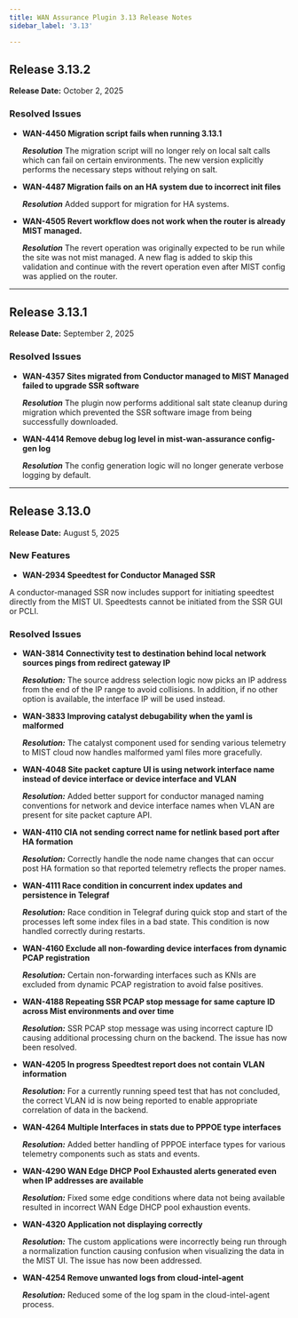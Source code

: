```yaml
---
title: WAN Assurance Plugin 3.13 Release Notes
sidebar_label: '3.13'

---
```

## Release 3.13.2

**Release Date:** October 2, 2025

### Resolved Issues

- **WAN-4450 Migration script fails when running 3.13.1**

  _**Resolution**_ The migration script will no longer rely on local salt calls which can fail on certain environments. The new version explicitly performs the necessary steps without relying on salt.

- **WAN-4487 Migration fails on an HA system due to incorrect init files**

  _**Resolution**_ Added support for migration for HA systems.

- **WAN-4505 Revert workflow does not work when the router is already MIST managed.**

  _**Resolution**_ The revert operation was originally expected to be run while the site was not mist managed. A new flag is added to skip this validation and continue with the revert operation even after MIST config was applied on the router.


---
## Release 3.13.1

**Release Date:** September 2, 2025

### Resolved Issues

- **WAN-4357 Sites migrated from Conductor managed to MIST Managed failed to upgrade SSR software**

  _**Resolution**_ The plugin now performs additional salt state cleanup during migration which prevented the SSR software image from being successfully downloaded.

- **WAN-4414 Remove debug log level in mist-wan-assurance config-gen log**

  _**Resolution**_ The config generation logic will no longer generate verbose logging by default.

---
## Release 3.13.0

**Release Date:** August 5, 2025

### New Features
- **WAN-2934 Speedtest for Conductor Managed SSR**

A conductor-managed SSR now includes support for initiating speedtest directly from the MIST UI. Speedtests cannot be initiated from the SSR GUI or PCLI.

### Resolved Issues

- **WAN-3814 Connectivity test to destination behind local network sources pings from redirect gateway IP**

    _**Resolution:**_ The source address selection logic now picks an IP address from the end of the IP range to avoid collisions. In addition, if no other option is available, the interface IP will be used instead.

- **WAN-3833 Improving catalyst debugability when the yaml is malformed**

    _**Resolution:**_  The catalyst component used for sending various telemetry to MIST cloud now handles malformed yaml files more gracefully.

- **WAN-4048 Site packet capture UI is using network interface name instead of device interface or device interface and VLAN**

    _**Resolution:**_ Added better support for conductor managed naming conventions for network and device interface names when VLAN are present for site packet capture API.

- **WAN-4110 CIA not sending correct name for netlink based port after HA formation**

    _**Resolution:**_ Correctly handle the node name changes that can occur post HA formation so that reported telemetry reflects the proper names.

- **WAN-4111 Race condition in concurrent index updates and persistence in Telegraf**

    _**Resolution:**_ Race condition in Telegraf during quick stop and start of the processes left some index files in a bad state. This condition is now handled correctly during restarts.

- **WAN-4160 Exclude all non-fowarding device interfaces from dynamic PCAP registration**

    _**Resolution:**_ Certain non-forwarding interfaces such as KNIs are excluded from dynamic PCAP registration to avoid false positives.

- **WAN-4188 Repeating SSR PCAP stop message for same capture ID across Mist environments and over time**

    _**Resolution:**_ SSR PCAP stop message was using incorrect capture ID causing additional processing churn on the backend. The issue has now been resolved.

- **WAN-4205 In progress Speedtest report does not contain VLAN information**

    _**Resolution:**_ For a currently running speed test that has not concluded, the correct VLAN id is now being reported to enable appropriate correlation of data in the backend.

- **WAN-4264 Multiple Interfaces in stats due to PPPOE type interfaces**

    _**Resolution:**_ Added better handling of PPPOE interface types for various telemetry components such as stats and events.

- **WAN-4290 WAN Edge DHCP Pool Exhausted alerts generated even when IP addresses are available**

    _**Resolution:**_ Fixed some edge conditions where data not being available resulted in incorrect WAN Edge DHCP pool exhaustion events.

- **WAN-4320 Application not displaying correctly**

    _**Resolution:**_ The custom applications were incorrectly being run through a normalization function causing confusion when visualizing the data in the MIST UI. The issue has now been addressed.

- **WAN-4254 Remove unwanted logs from cloud-intel-agent**

    _**Resolution:**_ Reduced some of the log spam in the cloud-intel-agent process.
